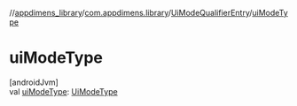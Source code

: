 //[appdimens_library](../../../index.md)/[com.appdimens.library](../index.md)/[UiModeQualifierEntry](index.md)/[uiModeType](ui-mode-type.md)

# uiModeType

[androidJvm]\
val [uiModeType](ui-mode-type.md): [UiModeType](../-ui-mode-type/index.md)